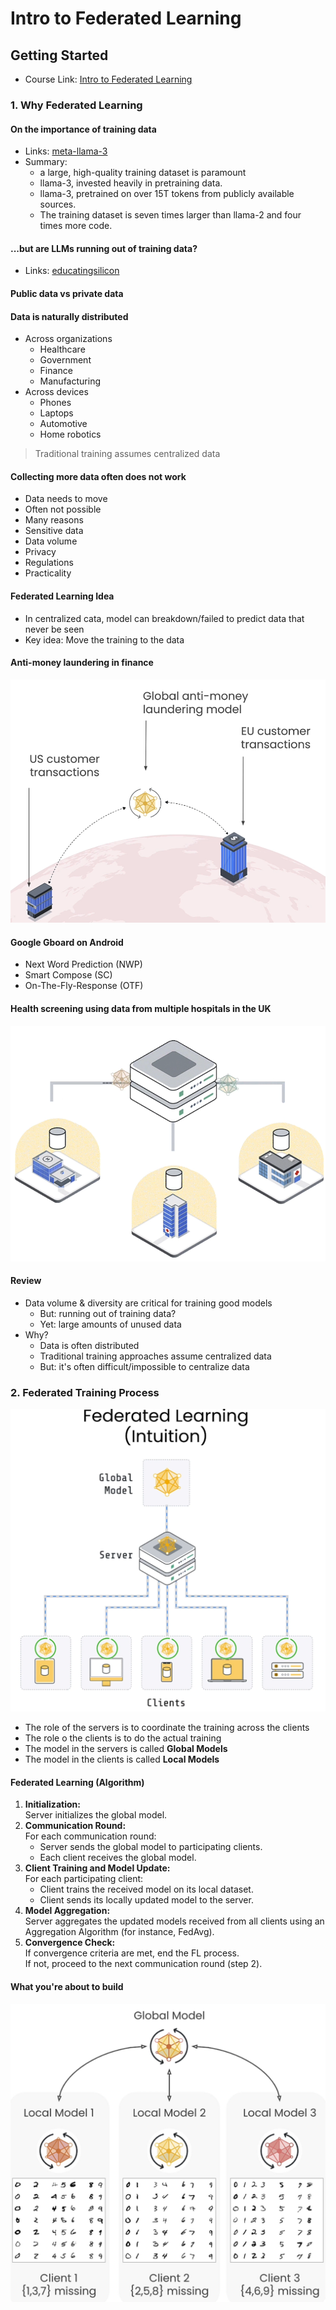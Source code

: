 # Intro to Federated Learning

## Getting Started

- Course Link: [Intro to Federated Learning](https://learn.deeplearning.ai/courses/intro-to-federated-learning/lesson/y9bk4/why-federated-learning)

### 1. Why Federated Learning

#### On the importance of training data

- Links: [meta-llama-3](https://ai.meta.com/blog/meta-llama-3/)
- Summary:
  - a large, high-quality training dataset is paramount
  - llama-3, invested heavily in pretraining data.
  - llama-3, pretrained on over 15T tokens from publicly available sources.
  - The training dataset is seven times larger than llama-2 and four times more code.

#### ...but are LLMs running out of training data?

- Links: [educatingsilicon](https://www.educatingsilicon/2024/05/09/how-much-llm-training-data-is-there-in-the-limit)

#### Public data vs private data

#### Data is naturally distributed

- Across organizations
  - Healthcare
  - Government
  - Finance
  - Manufacturing
- Across devices
  - Phones
  - Laptops
  - Automotive
  - Home robotics

> Traditional training assumes centralized data

#### Collecting more data often does not work

- Data needs to move
- Often not possible
- Many reasons
- Sensitive data
- Data volume
- Privacy
- Regulations
- Practicality

#### Federated Learning Idea

- In centralized cata, model can breakdown/failed to predict data that never be seen
- Key idea: Move the training to the data

#### Anti-money laundering in finance

![img.png](ASSETS/Anti-Money-Laundering-in-Finance.png)

#### Google Gboard on Android

- Next Word Prediction (NWP)
- Smart Compose (SC)
- On-The-Fly-Response (OTF)

#### Health screening using data from multiple hospitals in the UK

![img.png](ASSETS/Health-Screening-Using-Data-from-Multiple-Hospitals.png)


#### Review

- Data volume & diversity are critical for training good models
  - But: running out of training data?
  - Yet: large amounts of unused data
- Why?
  - Data is often distributed
  - Traditional training approaches assume centralized data
  - But: it's often difficult/impossible to centralize data

### 2. Federated Training Process

![img.png](ASSETS/Federated-Learning.png)

- The role of the servers is to coordinate the training across the clients
- The role o the clients is to do the actual training
- The model in the servers is called **Global Models**
- The model in the clients is called **Local Models**

#### Federated Learning (Algorithm)

1. **Initialization:**  
   Server initializes the global model.
2. **Communication Round:**  
   For each communication round:  
   - Server sends the global model to participating clients.  
   - Each client receives the global model.  
3. **Client Training and Model Update:**  
   For each participating client:  
   - Client trains the received model on its local dataset.  
   - Client sends its locally updated model to the server.  
4. **Model Aggregation:**  
   Server aggregates the updated models received from all clients using an Aggregation Algorithm (for instance, FedAvg).  
5. **Convergence Check:**  
   If convergence criteria are met, end the FL process.  
   If not, proceed to the next communication round (step 2).  

#### What you're about to build

![img.png](ASSETS/Federated-Learning-Exercise.png)



